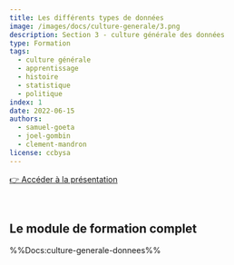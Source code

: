 ```yaml
---
title: Les différents types de données
image: /images/docs/culture-generale/3.png
description: Section 3 - culture générale des données
type: Formation
tags:
  - culture générale
  - apprentissage
  - histoire
  - statistique
  - politique
index: 1
date: 2022-06-15
authors:
  - samuel-goeta
  - joel-gombin
  - clement-mandron
license: ccbysa
--- 
```


<a href="https://datactivist.coop/SPoSGL/sections/section3.html#1" class="customButton">👉 Accéder à la présentation</a>

</br>

## Le module de formation complet

%%Docs:culture-generale-donnees%%
